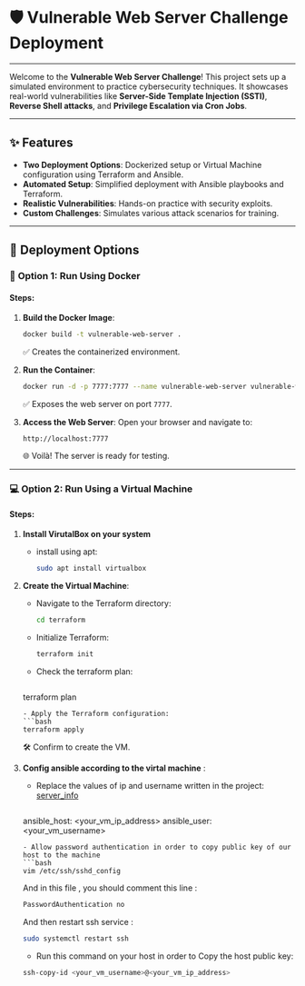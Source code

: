 # 🛡️ Vulnerable Web Server Challenge Deployment

---


Welcome to the **Vulnerable Web Server Challenge**! This project sets up a simulated environment to practice cybersecurity techniques. It showcases real-world vulnerabilities like **Server-Side Template Injection (SSTI)**, **Reverse Shell attacks**, and **Privilege Escalation via Cron Jobs**.

---

## ✨ Features

- **Two Deployment Options**: Dockerized setup or Virtual Machine configuration using Terraform and Ansible.
- **Automated Setup**: Simplified deployment with Ansible playbooks and Terraform.
- **Realistic Vulnerabilities**: Hands-on practice with security exploits.
- **Custom Challenges**: Simulates various attack scenarios for training.

---

## 🚀 Deployment Options

### 🐳 **Option 1: Run Using Docker**

#### Steps:
1. **Build the Docker Image**:
   ```bash
   docker build -t vulnerable-web-server .
   ```
   ✅ Creates the containerized environment.

2. **Run the Container**:
   ```bash
   docker run -d -p 7777:7777 --name vulnerable-web-server vulnerable-web-server
   ```
   ✅ Exposes the web server on port `7777`.

3. **Access the Web Server**:
   Open your browser and navigate to:
   ```
   http://localhost:7777
   ```
   🌐 Voilà! The server is ready for testing.

---

### 💻 **Option 2: Run Using a Virtual Machine**

#### Steps:
1. **Install VirutalBox on your system**
   - install using apt:
     ```bash
     sudo apt install virtualbox
     ```

2. **Create the Virtual Machine**:
   - Navigate to the Terraform directory:
     ```bash
     cd terraform
     ```
   - Initialize Terraform:
     ```bash
     terraform init
     ```
   - Check the terraform plan:
     ```bash
    terraform plan
     ``` 
   - Apply the Terraform configuration:
     ```bash
     terraform apply
     ```
     🛠️ Confirm to create the VM.

3. **Config ansible according to the virtal machine** :
   - Replace the values of ip and username written in the project: [server_info]
     ```bash
    ansible_host: <your_vm_ip_address>
    ansible_user: <your_vm_username>
     ```
   - Allow password authentication in order to copy public key of our host to the machine
     ```bash
    vim /etc/ssh/sshd_config
     ```
    And in this file , you should comment this line :
    ```bash
    PasswordAuthentication no
    ```
    And then restart ssh service :
    ```bash
    sudo systemctl restart ssh
    ```
   - Run this command on your host in order to Copy the host public key:
    ```bash
    ssh-copy-id <your_vm_username>@<your_vm_ip_address>
    ```
 [server_info]: https://github.com/Mahdi-Ghasemii/Vulnerable_Web_Server/blob/master/ansible/inventory/host_vars/server1.yml